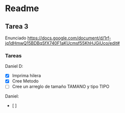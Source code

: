 # Readme

## Tarea 3

Enunciado
https://docs.google.com/document/d/1rf-jq1dHmwQ15BDBqSfX740F1aKUcmsf55KhHJGiUco/edit#

### Tareas

Daniel D:
- [x] Imprima hilera
- [x] Cree Metodo
- [ ] Cree un arreglo de tamaño TAMANO y tipo TIPO

Daniel:
- [ ]
